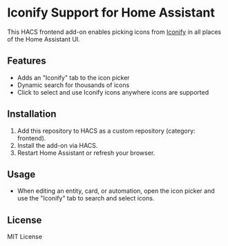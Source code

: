 # Iconify Support for Home Assistant

This HACS frontend add-on enables picking icons from [Iconify](https://iconify.design/) in all places of the Home Assistant UI.

## Features
- Adds an "Iconify" tab to the icon picker
- Dynamic search for thousands of icons
- Click to select and use Iconify icons anywhere icons are supported

## Installation
1. Add this repository to HACS as a custom repository (category: frontend).
2. Install the add-on via HACS.
3. Restart Home Assistant or refresh your browser.

## Usage
- When editing an entity, card, or automation, open the icon picker and use the "Iconify" tab to search and select icons.

## License
MIT License
